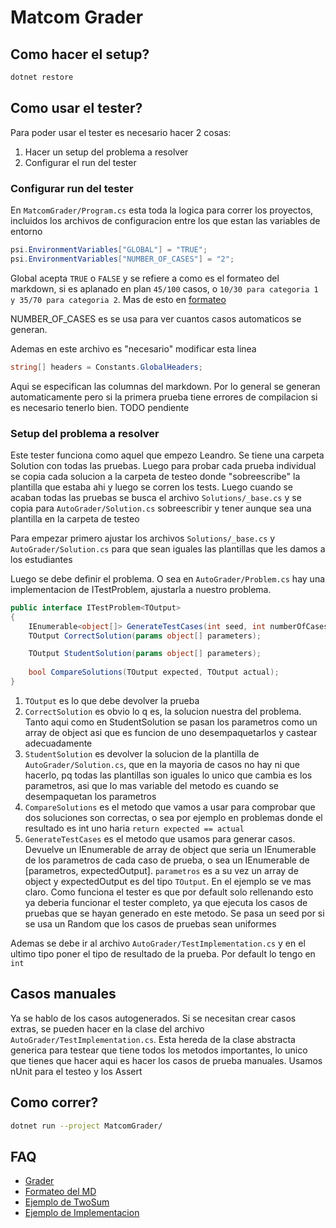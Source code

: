 # Matcom Grader

## Como hacer el setup?

```bash
dotnet restore
```

## Como usar el tester?

Para poder usar el tester es necesario hacer 2 cosas:

1. Hacer un setup del problema a resolver
2. Configurar el run del tester

### Configurar run del tester

En `MatcomGrader/Program.cs` esta toda la logica para correr los proyectos, incluidos los archivos de configuracion
entre los que estan las variables de entorno

```csharp
psi.EnvironmentVariables["GLOBAL"] = "TRUE";
psi.EnvironmentVariables["NUMBER_OF_CASES"] = "2";
```

Global acepta `TRUE` o `FALSE` y se refiere a como es el formateo del markdown, si es aplanado en plan `45/100` casos, o
`10/30 para categoria 1 y 35/70 para categoria 2`. Mas de esto en [formateo](docs/format.md)

NUMBER_OF_CASES es se usa para ver cuantos casos automaticos se generan.

Ademas en este archivo es "necesario" modificar esta linea

```csharp
string[] headers = Constants.GlobalHeaders;
```

Aqui se especifican las columnas del markdown. Por lo general se generan automaticamente pero si la primera prueba tiene
errores de compilacion si es necesario tenerlo bien. TODO pendiente

### Setup del problema a resolver

Este tester funciona como aquel que empezo Leandro. Se tiene una carpeta Solution con todas las pruebas. Luego para
probar cada prueba individual se copia cada solucion a la carpeta de testeo donde "sobreescribe" la plantilla que estaba
ahi y luego se corren los tests. Luego cuando se acaban todas las pruebas se busca el archivo `Solutions/_base.cs` y se
copia para `AutoGrader/Solution.cs` sobreescribir y tener aunque sea una plantilla en la carpeta de testeo

Para empezar primero ajustar los archivos `Solutions/_base.cs` y `AutoGrader/Solution.cs` para que sean iguales las
plantillas que les damos a los estudiantes

Luego se debe definir el problema. O sea en `AutoGrader/Problem.cs` hay una implementacion de ITestProblem, ajustarla a
nuestro problema.

```csharp
public interface ITestProblem<TOutput>
{
    IEnumerable<object[]> GenerateTestCases(int seed, int numberOfCases);
    TOutput CorrectSolution(params object[] parameters);

    TOutput StudentSolution(params object[] parameters);
    
    bool CompareSolutions(TOutput expected, TOutput actual);
}
```

1. `TOutput` es lo que debe devolver la prueba
2. `CorrectSolution` es obvio lo q es, la solucion nuestra del problema. Tanto aqui como en StudentSolution se pasan los
   parametros como un array de object asi que es funcion de uno desempaquetarlos y castear adecuadamente
3. `StudentSolution` es devolver la solucion de la plantilla de `AutoGrader/Solution.cs`, que en la mayoria de casos no
   hay ni que hacerlo, pq todas las plantillas son iguales lo unico que cambia es los parametros, asi que lo mas
   variable del metodo es cuando se desempaquetan los parametros
4. `CompareSolutions` es el metodo que vamos a usar para comprobar que dos soluciones son correctas, o sea por ejemplo
   en problemas donde el resultado es int uno haria `return expected == actual`
5. `GenerateTestCases` es el metodo que usamos para generar casos. Devuelve un IEnumerable de array de object que seria
   un IEnumerable de los parametros de cada caso de prueba, o sea un IEnumerable de [parametros, expectedOutput].
   `parametros` es a su vez un array de object y expectedOutput es del tipo `TOutput`. En el ejemplo se ve mas claro.
   Como funciona el tester es que por default solo rellenando esto ya deberia funcionar el tester completo, ya que
   ejecuta los casos de pruebas que se hayan generado en este metodo. Se pasa un seed por si se usa un Random que los
   casos de pruebas sean uniformes

Ademas se debe ir al archivo `AutoGrader/TestImplementation.cs` y en el ultimo tipo poner el tipo de resultado de la
prueba. Por default lo tengo en `int`

## Casos manuales

Ya se hablo de los casos autogenerados. Si se necesitan crear casos extras, se pueden hacer en la clase del archivo
`AutoGrader/TestImplementation.cs`. Esta hereda de la clase abstracta generica para testear que tiene todos los metodos
importantes, lo unico que tienes que hacer aqui es hacer los casos de prueba manuales. Usamos nUnit para el testeo y los
Assert

## Como correr?

```bash
dotnet run --project MatcomGrader/
```

## FAQ

- [Grader](docs/grader.md)
- [Formateo del MD](docs/format.md)
- [Ejemplo de TwoSum](docs/twosum.md)
- [Ejemplo de Implementacion](docs/implementation.md)